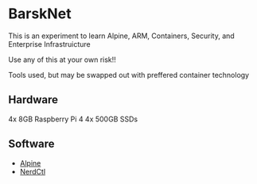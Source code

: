 # BarskNet
This is an experiment to learn Alpine, ARM, Containers, Security, and Enterprise Infrastruicture

Use any of this at your own risk!!

Tools used, but may be swapped out with preffered container technology

## Hardware
4x 8GB Raspberry Pi 4 
4x 500GB SSDs

## Software
- [Alpine](https://www.alpinelinux.org)
- [NerdCtl](https://github.com/containerd/nerdctl)




